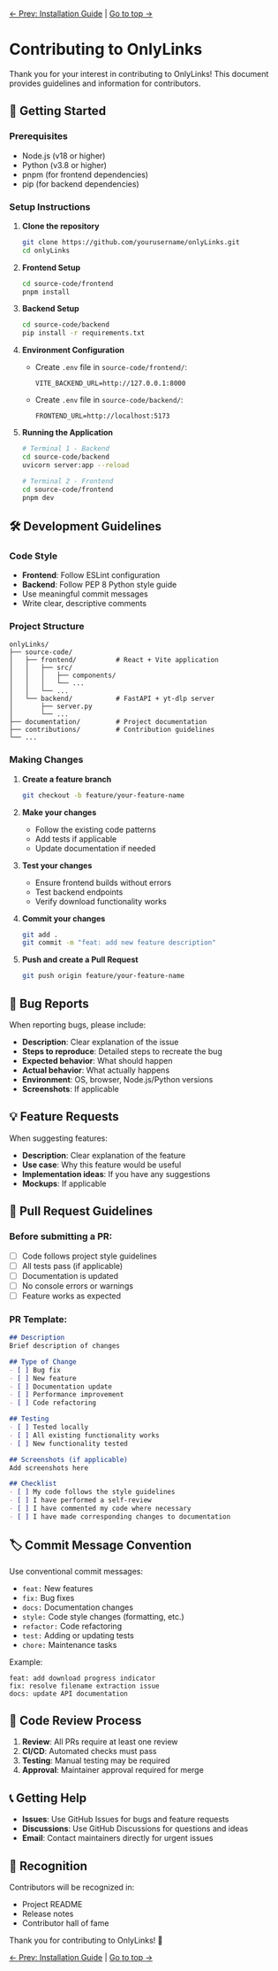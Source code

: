 [← Prev: Installation Guide](../documentation/installation-guide.md) | [Go to top →](../README.md)

# Contributing to OnlyLinks

Thank you for your interest in contributing to OnlyLinks! This document provides guidelines and information for contributors.

## 🚀 Getting Started

### Prerequisites
- Node.js (v18 or higher)
- Python (v3.8 or higher)
- pnpm (for frontend dependencies)
- pip (for backend dependencies)

### Setup Instructions

1. **Clone the repository**
   ```bash
   git clone https://github.com/yourusername/onlyLinks.git
   cd onlyLinks
   ```

2. **Frontend Setup**
   ```bash
   cd source-code/frontend
   pnpm install
   ```

3. **Backend Setup**
   ```bash
   cd source-code/backend
   pip install -r requirements.txt
   ```

4. **Environment Configuration**
   - Create `.env` file in `source-code/frontend/`:
     ```
     VITE_BACKEND_URL=http://127.0.0.1:8000
     ```
   - Create `.env` file in `source-code/backend/`:
     ```
     FRONTEND_URL=http://localhost:5173
     ```

5. **Running the Application**
   ```bash
   # Terminal 1 - Backend
   cd source-code/backend
   uvicorn server:app --reload

   # Terminal 2 - Frontend
   cd source-code/frontend
   pnpm dev
   ```

## 🛠️ Development Guidelines

### Code Style
- **Frontend**: Follow ESLint configuration
- **Backend**: Follow PEP 8 Python style guide
- Use meaningful commit messages
- Write clear, descriptive comments

### Project Structure
```
onlyLinks/
├── source-code/
│   ├── frontend/          # React + Vite application
│   │   ├── src/
│   │   │   ├── components/
│   │   │   └── ...
│   │   └── ...
│   └── backend/           # FastAPI + yt-dlp server
│       ├── server.py
│       └── ...
├── documentation/         # Project documentation
├── contributions/         # Contribution guidelines
└── ...
```

### Making Changes

1. **Create a feature branch**
   ```bash
   git checkout -b feature/your-feature-name
   ```

2. **Make your changes**
   - Follow the existing code patterns
   - Add tests if applicable
   - Update documentation if needed

3. **Test your changes**
   - Ensure frontend builds without errors
   - Test backend endpoints
   - Verify download functionality works

4. **Commit your changes**
   ```bash
   git add .
   git commit -m "feat: add new feature description"
   ```

5. **Push and create a Pull Request**
   ```bash
   git push origin feature/your-feature-name
   ```

## 🐛 Bug Reports

When reporting bugs, please include:
- **Description**: Clear explanation of the issue
- **Steps to reproduce**: Detailed steps to recreate the bug
- **Expected behavior**: What should happen
- **Actual behavior**: What actually happens
- **Environment**: OS, browser, Node.js/Python versions
- **Screenshots**: If applicable

## 💡 Feature Requests

When suggesting features:
- **Description**: Clear explanation of the feature
- **Use case**: Why this feature would be useful
- **Implementation ideas**: If you have any suggestions
- **Mockups**: If applicable

## 📝 Pull Request Guidelines

### Before submitting a PR:
- [ ] Code follows project style guidelines
- [ ] All tests pass (if applicable)
- [ ] Documentation is updated
- [ ] No console errors or warnings
- [ ] Feature works as expected

### PR Template:
```markdown
## Description
Brief description of changes

## Type of Change
- [ ] Bug fix
- [ ] New feature
- [ ] Documentation update
- [ ] Performance improvement
- [ ] Code refactoring

## Testing
- [ ] Tested locally
- [ ] All existing functionality works
- [ ] New functionality tested

## Screenshots (if applicable)
Add screenshots here

## Checklist
- [ ] My code follows the style guidelines
- [ ] I have performed a self-review
- [ ] I have commented my code where necessary
- [ ] I have made corresponding changes to documentation
```

## 🏷️ Commit Message Convention

Use conventional commit messages:
- `feat:` New features
- `fix:` Bug fixes
- `docs:` Documentation changes
- `style:` Code style changes (formatting, etc.)
- `refactor:` Code refactoring
- `test:` Adding or updating tests
- `chore:` Maintenance tasks

Example:
```
feat: add download progress indicator
fix: resolve filename extraction issue
docs: update API documentation
```

## 🤝 Code Review Process

1. **Review**: All PRs require at least one review
2. **CI/CD**: Automated checks must pass
3. **Testing**: Manual testing may be required
4. **Approval**: Maintainer approval required for merge

## 📞 Getting Help

- **Issues**: Use GitHub Issues for bugs and feature requests
- **Discussions**: Use GitHub Discussions for questions and ideas
- **Email**: Contact maintainers directly for urgent issues

## 🎉 Recognition

Contributors will be recognized in:
- Project README
- Release notes
- Contributor hall of fame

Thank you for contributing to OnlyLinks! 🚀

[← Prev: Installation Guide](../documentation/installation-guide.md) | [Go to top →](../README.md)
